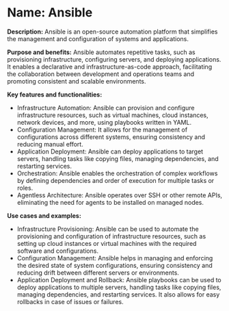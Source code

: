 # **Name:** Ansible

**Description:** Ansible is an open-source automation platform that simplifies the management and configuration of systems and applications.

**Purpose and benefits:** Ansible automates repetitive tasks, such as provisioning infrastructure, configuring servers, and deploying applications. It enables a declarative and infrastructure-as-code approach, facilitating the collaboration between development and operations teams and promoting consistent and scalable environments.

**Key features and functionalities:**
- Infrastructure Automation: Ansible can provision and configure infrastructure resources, such as virtual machines, cloud instances, network devices, and more, using playbooks written in YAML.
- Configuration Management: It allows for the management of configurations across different systems, ensuring consistency and reducing manual effort.
- Application Deployment: Ansible can deploy applications to target servers, handling tasks like copying files, managing dependencies, and restarting services.
- Orchestration: Ansible enables the orchestration of complex workflows by defining dependencies and order of execution for multiple tasks or roles.
- Agentless Architecture: Ansible operates over SSH or other remote APIs, eliminating the need for agents to be installed on managed nodes.

**Use cases and examples:**
- Infrastructure Provisioning: Ansible can be used to automate the provisioning and configuration of infrastructure resources, such as setting up cloud instances or virtual machines with the required software and configurations.
- Configuration Management: Ansible helps in managing and enforcing the desired state of system configurations, ensuring consistency and reducing drift between different servers or environments.
- Application Deployment and Rollback: Ansible playbooks can be used to deploy applications to multiple servers, handling tasks like copying files, managing dependencies, and restarting services. It also allows for easy rollbacks in case of issues or failures.